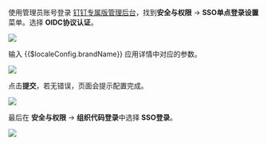 <IntegrationDetailCard title="钉钉">

使用管理员账号登录 <a class="strong" href="https://oa.dingtalk.com/oa_admin_exclusive.htm#/ssoConfig" target="_blank">钉钉专属版管理后台</a>，找到**安全与权限** -> **SSO单点登录设置**菜单。选择 **OIDC协议认证**。

![](~@imagesZhCn/integration/dingtalk/2-1.jpg)


输入 {{$localeConfig.brandName}} 应用详情中对应的参数。

![](~@imagesZhCn/integration/dingtalk/2-2.jpg)

点击**提交**，若无错误，页面会提示配置完成。

![](~@imagesZhCn/integration/dingtalk/2-3.jpg)

最后在 **安全与权限** -> **组织代码登录**中选择 **SSO登录**。

![](~@imagesZhCn/integration/dingtalk/2-4.jpg)

</IntegrationDetailCard>
